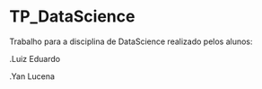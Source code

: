 # TP_DataScience
Trabalho para a disciplina de DataScience realizado pelos alunos:

.Luiz Eduardo

.Yan Lucena
